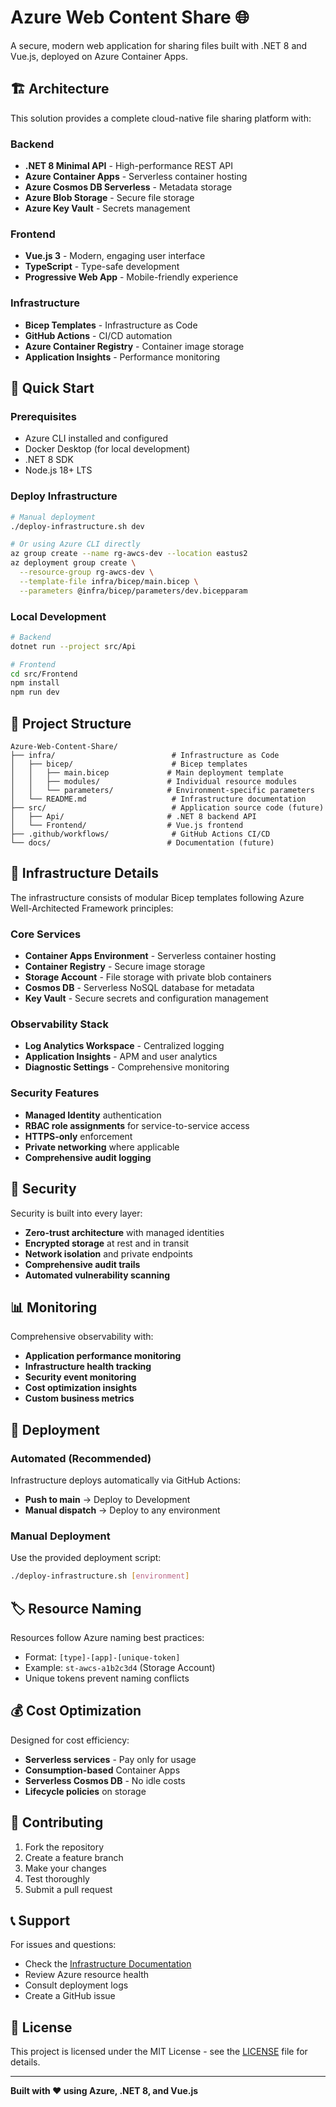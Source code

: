 # Azure Web Content Share 🌐

A secure, modern web application for sharing files built with .NET 8 and Vue.js, deployed on Azure Container Apps.

## 🏗️ Architecture

This solution provides a complete cloud-native file sharing platform with:

### Backend
- **.NET 8 Minimal API** - High-performance REST API
- **Azure Container Apps** - Serverless container hosting
- **Azure Cosmos DB Serverless** - Metadata storage
- **Azure Blob Storage** - Secure file storage
- **Azure Key Vault** - Secrets management

### Frontend  
- **Vue.js 3** - Modern, engaging user interface
- **TypeScript** - Type-safe development
- **Progressive Web App** - Mobile-friendly experience

### Infrastructure
- **Bicep Templates** - Infrastructure as Code
- **GitHub Actions** - CI/CD automation
- **Azure Container Registry** - Container image storage
- **Application Insights** - Performance monitoring

## 🚀 Quick Start

### Prerequisites
- Azure CLI installed and configured
- Docker Desktop (for local development)
- .NET 8 SDK
- Node.js 18+ LTS

### Deploy Infrastructure

```bash
# Manual deployment
./deploy-infrastructure.sh dev

# Or using Azure CLI directly
az group create --name rg-awcs-dev --location eastus2
az deployment group create \
  --resource-group rg-awcs-dev \
  --template-file infra/bicep/main.bicep \
  --parameters @infra/bicep/parameters/dev.bicepparam
```

### Local Development

```bash
# Backend
dotnet run --project src/Api

# Frontend  
cd src/Frontend
npm install
npm run dev
```

## 📁 Project Structure

```
Azure-Web-Content-Share/
├── infra/                          # Infrastructure as Code
│   ├── bicep/                      # Bicep templates
│   │   ├── main.bicep             # Main deployment template
│   │   ├── modules/               # Individual resource modules
│   │   └── parameters/            # Environment-specific parameters
│   └── README.md                   # Infrastructure documentation
├── src/                            # Application source code (future)
│   ├── Api/                       # .NET 8 backend API
│   └── Frontend/                  # Vue.js frontend
├── .github/workflows/              # GitHub Actions CI/CD
└── docs/                          # Documentation (future)
```

## 🔧 Infrastructure Details

The infrastructure consists of modular Bicep templates following Azure Well-Architected Framework principles:

### Core Services
- **Container Apps Environment** - Serverless container hosting
- **Container Registry** - Secure image storage  
- **Storage Account** - File storage with private blob containers
- **Cosmos DB** - Serverless NoSQL database for metadata
- **Key Vault** - Secure secrets and configuration management

### Observability Stack
- **Log Analytics Workspace** - Centralized logging
- **Application Insights** - APM and user analytics
- **Diagnostic Settings** - Comprehensive monitoring

### Security Features
- **Managed Identity** authentication
- **RBAC role assignments** for service-to-service access
- **HTTPS-only** enforcement
- **Private networking** where applicable
- **Comprehensive audit logging**

## 🔐 Security

Security is built into every layer:

- **Zero-trust architecture** with managed identities
- **Encrypted storage** at rest and in transit
- **Network isolation** and private endpoints
- **Comprehensive audit trails**
- **Automated vulnerability scanning**

## 📊 Monitoring

Comprehensive observability with:

- **Application performance monitoring**
- **Infrastructure health tracking** 
- **Security event monitoring**
- **Cost optimization insights**
- **Custom business metrics**

## 🚀 Deployment

### Automated (Recommended)
Infrastructure deploys automatically via GitHub Actions:
- **Push to main** → Deploy to Development
- **Manual dispatch** → Deploy to any environment

### Manual Deployment
Use the provided deployment script:
```bash
./deploy-infrastructure.sh [environment]
```

## 🏷️ Resource Naming

Resources follow Azure naming best practices:
- Format: `[type]-[app]-[unique-token]`
- Example: `st-awcs-a1b2c3d4` (Storage Account)
- Unique tokens prevent naming conflicts

## 💰 Cost Optimization

Designed for cost efficiency:
- **Serverless services** - Pay only for usage
- **Consumption-based** Container Apps
- **Serverless Cosmos DB** - No idle costs
- **Lifecycle policies** on storage

## 🔄 Contributing

1. Fork the repository
2. Create a feature branch
3. Make your changes
4. Test thoroughly
5. Submit a pull request

## 📞 Support

For issues and questions:
- Check the [Infrastructure Documentation](infra/README.md)
- Review Azure resource health
- Consult deployment logs
- Create a GitHub issue

## 📝 License

This project is licensed under the MIT License - see the [LICENSE](LICENSE) file for details.

---

**Built with ❤️ using Azure, .NET 8, and Vue.js**
